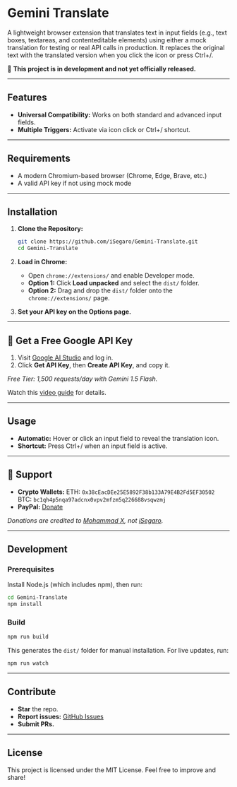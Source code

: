 # Gemini Translate

A lightweight browser extension that translates text in input fields (e.g., text boxes, textareas, and contenteditable elements) using either a mock translation for testing or real API calls in production. It replaces the original text with the translated version when you click the icon or press Ctrl+/.

🚧 **This project is in development and not yet officially released.**

---

## Features

- **Universal Compatibility:** Works on both standard and advanced input fields.
- **Multiple Triggers:** Activate via icon click or Ctrl+/ shortcut.

---

## Requirements

- A modern Chromium-based browser (Chrome, Edge, Brave, etc.)
- A valid API key if not using mock mode

---

## Installation

1. **Clone the Repository:**

   ```bash
   git clone https://github.com/iSegaro/Gemini-Translate.git
   cd Gemini-Translate
   ```

2. **Load in Chrome:**

   - Open `chrome://extensions/` and enable Developer mode.
   - **Option 1:** Click **Load unpacked** and select the `dist/` folder.
   - **Option 2:** Drag and drop the `dist/` folder onto the `chrome://extensions/` page.

3. **Set your API key on the Options page.**

---

## 🔑 Get a Free Google API Key

1. Visit [Google AI Studio](https://aistudio.google.com/apikey) and log in.
2. Click **Get API Key**, then **Create API Key**, and copy it.

_Free Tier: 1,500 requests/day with Gemini 1.5 Flash._

Watch this [video guide](https://www.youtube.com/watch?v=o-eyHCP5XwY&t=0) for details.

---

## Usage

- **Automatic:** Hover or click an input field to reveal the translation icon.
- **Shortcut:** Press Ctrl+/ when an input field is active.

---

## 🌱 Support

- **Crypto Wallets:**
  ETH: `0x38cEacDEe25E5892F38b133A79E4B2Fd5EF30502`
  BTC: `bc1qh4p5nqa97adcnx0vpv2mfzm5q226688vsqwzmj`
- **PayPal:** [Donate](https://www.paypal.com/donate/?hosted_button_id=DUZBXEKUJGKLE)

_Donations are credited to [Mohammad X](https://x.com/M_Khani65/), not [iSegaro](https://x.com/iSegar0/)._

---

## Development

### Prerequisites

Install Node.js (which includes npm), then run:

```bash
cd Gemini-Translate
npm install
```

### Build

```bash
npm run build
```

This generates the `dist/` folder for manual installation.
For live updates, run:

```bash
npm run watch
```

---

## Contribute

- **Star** the repo.
- **Report issues:** [GitHub Issues](https://github.com/iSegaro/Gemini-Translate/issues)
- **Submit PRs.**

---

## License

This project is licensed under the MIT License.
Feel free to improve and share!
